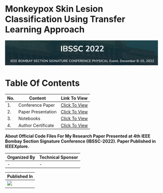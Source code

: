 # Monkeypox Skin Lesion Classification Using Transfer Learning Approach

![IBSSC2022](https://github.com/aryashah2k/Monkeypox-Skin-Lesion-Classification-Using-Transfer-Learning-Approach/blob/main/assets/banner.PNG)

# Table Of Contents

|No.|Content|Link To View|
|---|-------|------------|
|1.|Conference Paper|<a href="">Click To View</a>|
|2.|Paper Presentation|<a href="">Click To View</a>|
|3.|Notebooks|<a href="">Click To View</a>|
|4.|Author Certificate|<a href="">Click To View</a>|

**About
Official Code Files For My Research Paper Presented at 4th IEEE Bombay Section Signature Conference (IBSSC-2022). Paper Published in IEEEXplore.**

|Organized By|Technical Sponsor|
|------------|-----------------|
|-|-|

|Published In|
|-----------------|
|<img src="https://github.com/aryashah2k/IMAGE FILE">|

